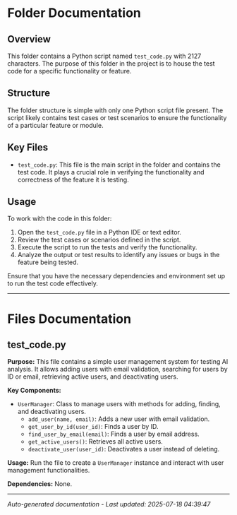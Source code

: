 # Folder Documentation

## Overview
This folder contains a Python script named `test_code.py` with 2127 characters. The purpose of this folder in the project is to house the test code for a specific functionality or feature.

## Structure
The folder structure is simple with only one Python script file present. The script likely contains test cases or test scenarios to ensure the functionality of a particular feature or module.

## Key Files
- `test_code.py`: This file is the main script in the folder and contains the test code. It plays a crucial role in verifying the functionality and correctness of the feature it is testing.

## Usage
To work with the code in this folder:
1. Open the `test_code.py` file in a Python IDE or text editor.
2. Review the test cases or scenarios defined in the script.
3. Execute the script to run the tests and verify the functionality.
4. Analyze the output or test results to identify any issues or bugs in the feature being tested.

Ensure that you have the necessary dependencies and environment set up to run the test code effectively.

---

# Files Documentation

## test_code.py

**Purpose:** This file contains a simple user management system for testing AI analysis. It allows adding users with email validation, searching for users by ID or email, retrieving active users, and deactivating users.

**Key Components:**
- `UserManager`: Class to manage users with methods for adding, finding, and deactivating users.
  - `add_user(name, email)`: Adds a new user with email validation.
  - `get_user_by_id(user_id)`: Finds a user by ID.
  - `find_user_by_email(email)`: Finds a user by email address.
  - `get_active_users()`: Retrieves all active users.
  - `deactivate_user(user_id)`: Deactivates a user instead of deleting.

**Usage:** Run the file to create a `UserManager` instance and interact with user management functionalities.

**Dependencies:** None.

---
*Auto-generated documentation - Last updated: 2025-07-18 04:39:47*

